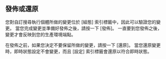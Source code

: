 ## <a name="publish-or-revert"></a>發佈或還原
您對自訂搜尋執行個體所做的變更位於 [組態] 索引標籤中，因此可以驗證您的變更。 當您完成變更並準備好發佈之後，請按一下 [發佈]。 一直要到您發佈之後，變更才會反映到您的生產環境端點。

在發佈之前，如果您決定不要保留所做的變更，請按一下 [還原]。 當您還原變更時，即時狀態設定不會變更，而且 [設定] 索引標籤會還原以符合即時狀態。

